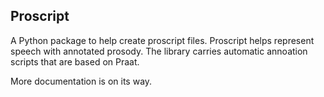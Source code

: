 ## Proscript

A Python package to help create proscript files. Proscript helps represent speech with annotated prosody. The library carries automatic annoation scripts that are based on Praat.

More documentation is on its way. 
